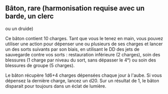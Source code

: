 ## Bâton, rare (harmonisation requise avec un barde, un clerc

ou un druide)

Ce bâton contient 10 charges. Tant que vous le tenez en
main, vous pouvez utiliser une action pour dépenser une ou
plusieurs de ses charges et lancer un des sorts suivants par
son biais, en utilisant le DD des jets de sauvegarde contre
vos sorts : restauration inférieure (2 charges), soin des
blessures (1 charge par niveau du sort, sans dépasser le 4°)
ou soin des blessures de groupe (5 charges).

Le bâton récupère 1d6+4 charges dépensées chaque jour
à l'aube. Si vous dépensez la dernière charge, lancez un d20.
Sur un résultat de 1, le bâton disparait pour toujours dans un
éclat de lumière.
